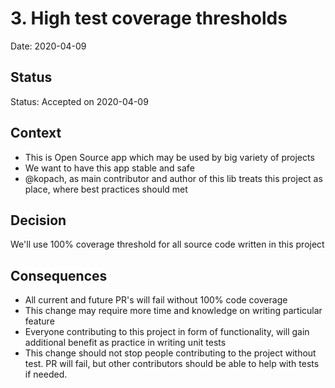# 3. High test coverage thresholds

Date: 2020-04-09

## Status

Status: Accepted on 2020-04-09

## Context

* This is Open Source app which may be used by big variety of projects
* We want to have this app stable and safe
* @kopach, as main contributor and author of this lib treats this project as place, where best practices should met

## Decision

We'll use 100% coverage threshold for all source code written in this project

## Consequences

* All current and future PR's will fail without 100% code coverage
* This change may require more time and knowledge on writing particular feature
* Everyone contributing to this project in form of functionality, will gain additional benefit as practice in writing unit tests
* This change should not stop people contributing to the project without test. PR will fail, but other contributors should be able to help with tests if needed.
